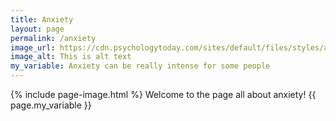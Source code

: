 ```yaml
---
title: Anxiety
layout: page
permalink: /anxiety
image_url: https://cdn.psychologytoday.com/sites/default/files/styles/article-inline-half-caption/public/field_blog_entry_images/2022-07/shutterstock_1531258040.jpg?itok=5ZyB0u7q
image_alt: This is alt text
my_variable: Anxiety can be really intense for some people
---
```

{% include page-image.html %}
Welcome to the page all about anxiety!
{{ page.my_variable }}



